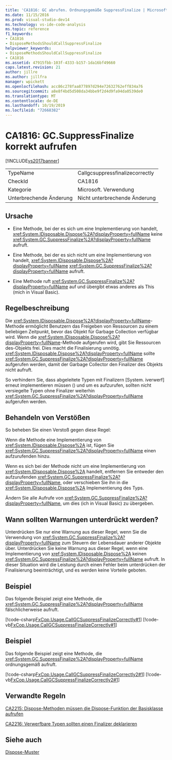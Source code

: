 ```yaml
---
title: 'CA1816: GC abrufen. Ordnungsgemäße SuppressFinalize | Microsoft-Dokumentation'
ms.date: 11/15/2016
ms.prod: visual-studio-dev14
ms.technology: vs-ide-code-analysis
ms.topic: reference
f1_keywords:
- CA1816
- DisposeMethodsShouldCallSuppressFinalize
helpviewer_keywords:
- DisposeMethodsShouldCallSuppressFinalize
- CA1816
ms.assetid: 47915fbb-103f-4333-b157-1da16bf49660
caps.latest.revision: 21
author: jillre
ms.author: jillfra
manager: wpickett
ms.openlocfilehash: acc86c278faa877897d294e72632762eff834a76
ms.sourcegitcommit: a8e8f4bd5d508da34bbe9f2d4d9fa94da0539de0
ms.translationtype: MT
ms.contentlocale: de-DE
ms.lasthandoff: 10/19/2019
ms.locfileid: "72668382"
---
```

# <a name="ca1816-call-gcsuppressfinalize-correctly"></a>CA1816: GC.SuppressFinalize korrekt aufrufen
[!INCLUDE[vs2017banner](../includes/vs2017banner.md)]

|||
|-|-|
|TypeName|Callgcsuppressfinalizecorrectly|
|CheckId|CA1816|
|Kategorie|Microsoft. Verwendung|
|Unterbrechende Änderung|Nicht unterbrechende Änderung|

## <a name="cause"></a>Ursache

- Eine Methode, bei der es sich um eine Implementierung von handelt, <xref:System.IDisposable.Dispose%2A?displayProperty=fullName> keine <xref:System.GC.SuppressFinalize%2A?displayProperty=fullName> aufruft.

- Eine Methode, bei der es sich nicht um eine Implementierung von handelt, <xref:System.IDisposable.Dispose%2A?displayProperty=fullName> <xref:System.GC.SuppressFinalize%2A?displayProperty=fullName> aufruft.

- Eine Methode ruft <xref:System.GC.SuppressFinalize%2A?displayProperty=fullName> auf und übergibt etwas anderes als This (mich in Visual Basic).

## <a name="rule-description"></a>Regelbeschreibung
 Die <xref:System.IDisposable.Dispose%2A?displayProperty=fullName>-Methode ermöglicht Benutzern das Freigeben von Ressourcen zu einem beliebigen Zeitpunkt, bevor das Objekt für Garbage Collection verfügbar wird. Wenn die <xref:System.IDisposable.Dispose%2A?displayProperty=fullName>-Methode aufgerufen wird, gibt Sie Ressourcen des-Objekts frei. Dies macht die Finalisierung unnötig. <xref:System.IDisposable.Dispose%2A?displayProperty=fullName> sollte <xref:System.GC.SuppressFinalize%2A?displayProperty=fullName> aufgerufen werden, damit der Garbage Collector den Finalizer des Objekts nicht aufruft.

 So verhindern Sie, dass abgeleitete Typen mit Finalizern [System. iverwerf] erneut implementieren müssen (<!-- TODO: review code entity reference <xref:assetId:///System.IDisposable?qualifyHint=True&amp;autoUpgrade=False>  -->) und um es aufzurufen, sollten nicht versiegelte Typen ohne Finalizer weiterhin <xref:System.GC.SuppressFinalize%2A?displayProperty=fullName> aufgerufen werden.

## <a name="how-to-fix-violations"></a>Behandeln von Verstößen
 So beheben Sie einen Verstoß gegen diese Regel:

 Wenn die Methode eine Implementierung von <xref:System.IDisposable.Dispose%2A> ist, fügen Sie <xref:System.GC.SuppressFinalize%2A?displayProperty=fullName> einen aufzurufenden hinzu.

 Wenn es sich bei der Methode nicht um eine Implementierung von <xref:System.IDisposable.Dispose%2A> handelt, entfernen Sie entweder den aufzurufenden <xref:System.GC.SuppressFinalize%2A?displayProperty=fullName>, oder verschieben Sie ihn in die <xref:System.IDisposable.Dispose%2A> Implementierung des Typs.

 Ändern Sie alle Aufrufe von <xref:System.GC.SuppressFinalize%2A?displayProperty=fullName>, um dies (ich in Visual Basic) zu übergeben.

## <a name="when-to-suppress-warnings"></a>Wann sollten Warnungen unterdrückt werden?
 Unterdrücken Sie nur eine Warnung aus dieser Regel, wenn Sie die Verwendung von <xref:System.GC.SuppressFinalize%2A?displayProperty=fullName> zum Steuern der Lebensdauer anderer Objekte über. Unterdrücken Sie keine Warnung aus dieser Regel, wenn eine Implementierung von <xref:System.IDisposable.Dispose%2A> keinen <xref:System.GC.SuppressFinalize%2A?displayProperty=fullName> aufruft. In dieser Situation wird die Leistung durch einen Fehler beim unterdrücken der Finalisierung beeinträchtigt, und es werden keine Vorteile geboten.

## <a name="example"></a>Beispiel
 Das folgende Beispiel zeigt eine Methode, die <xref:System.GC.SuppressFinalize%2A?displayProperty=fullName> fälschlicherweise aufruft.

 [!code-csharp[FxCop.Usage.CallGCSuppressFinalizeCorrectly#1](../snippets/csharp/VS_Snippets_CodeAnalysis/FxCop.Usage.CallGCSuppressFinalizeCorrectly/CS/FxCop.Usage.CallGCSuppressFinalizeCorrectly.cs#1)]
 [!code-vb[FxCop.Usage.CallGCSuppressFinalizeCorrectly#1](../snippets/visualbasic/VS_Snippets_CodeAnalysis/FxCop.Usage.CallGCSuppressFinalizeCorrectly/VB/FxCop.Usage.CallGCSuppressFinalizeCorrectly.vb#1)]

## <a name="example"></a>Beispiel
 Das folgende Beispiel zeigt eine Methode, die <xref:System.GC.SuppressFinalize%2A?displayProperty=fullName> ordnungsgemäß aufruft.

 [!code-csharp[FxCop.Usage.CallGCSuppressFinalizeCorrectly2#1](../snippets/csharp/VS_Snippets_CodeAnalysis/FxCop.Usage.CallGCSuppressFinalizeCorrectly2/CS/FxCop.Usage.CallGCSuppressFinalizeCorrectly2.cs#1)]
 [!code-vb[FxCop.Usage.CallGCSuppressFinalizeCorrectly2#1](../snippets/visualbasic/VS_Snippets_CodeAnalysis/FxCop.Usage.CallGCSuppressFinalizeCorrectly2/VB/FxCop.Usage.CallGCSuppressFinalizeCorrectly2.vb#1)]

## <a name="related-rules"></a>Verwandte Regeln
 [CA2215: Dispose-Methoden müssen die Dispose-Funktion der Basisklasse aufrufen](../code-quality/ca2215-dispose-methods-should-call-base-class-dispose.md)

 [CA2216: Verwerfbare Typen sollten einen Finalizer deklarieren](../code-quality/ca2216-disposable-types-should-declare-finalizer.md)

## <a name="see-also"></a>Siehe auch
 [Dispose-Muster](https://msdn.microsoft.com/library/31a6c13b-d6a2-492b-9a9f-e5238c983bcb)
